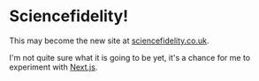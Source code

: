 # Sciencefidelity!

This may become the new site at [sciencefidelity.co.uk](sciencefidelity.co.uk).

I'm not quite sure what it is going to be yet, it's a chance for me to experiment with [Next.js](https://nextjs.org).
